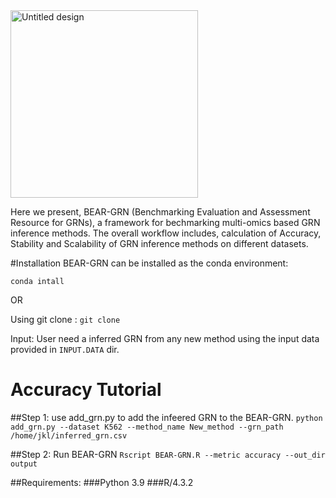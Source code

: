 <img width="300" height="300" alt="Untitled design" src="https://github.com/user-attachments/assets/fc550e11-42ee-46e8-804c-904d90231fc7" />

Here we present, BEAR-GRN (Benchmarking Evaluation and Assessment Resource for GRNs), a framework for bechmarking multi-omics based GRN inference methods. The overall workflow includes, calculation of Accuracy, Stability and Scalability of GRN inference methods on different datasets.

#Installation
BEAR-GRN can be installed as the conda environment:

`conda intall`

OR

Using git clone : 
`git clone`

Input: User need a inferred GRN from any new method using the input data provided in `INPUT.DATA` dir.
# Accuracy Tutorial
##Step 1: use add_grn.py to add the infeered GRN to the BEAR-GRN.
`python add_grn.py --dataset K562 --method_name New_method --grn_path /home/jkl/inferred_grn.csv`

##Step 2: Run BEAR-GRN
`Rscript BEAR-GRN.R --metric accuracy --out_dir output`

##Requirements:
###Python 3.9
###R/4.3.2


